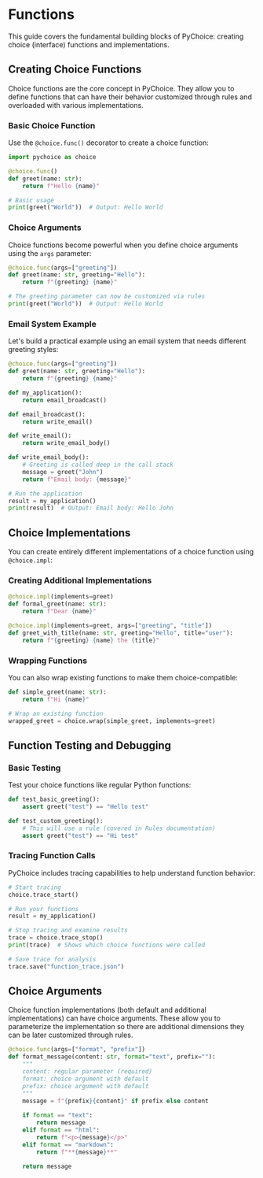 # Functions

This guide covers the fundamental building blocks of PyChoice: creating choice (interface) functions and implementations.

## Creating Choice Functions

Choice functions are the core concept in PyChoice. They allow you to define functions that can have their behavior customized through rules and overloaded with various implementations.

### Basic Choice Function

Use the `@choice.func()` decorator to create a choice function:

```python
import pychoice as choice

@choice.func()
def greet(name: str):
    return f"Hello {name}"

# Basic usage
print(greet("World"))  # Output: Hello World
```

### Choice Arguments

Choice functions become powerful when you define choice arguments using the `args` parameter:

```python
@choice.func(args=["greeting"])
def greet(name: str, greeting="Hello"):
    return f"{greeting} {name}"

# The greeting parameter can now be customized via rules
print(greet("World"))  # Output: Hello World
```

### Email System Example

Let's build a practical example using an email system that needs different greeting styles:

```python
@choice.func(args=["greeting"])
def greet(name: str, greeting="Hello"):
    return f"{greeting} {name}"

def my_application():
    return email_broadcast()

def email_broadcast():
    return write_email()

def write_email():
    return write_email_body()

def write_email_body():
    # Greeting is called deep in the call stack
    message = greet("John")
    return f"Email body: {message}"

# Run the application
result = my_application()
print(result)  # Output: Email body: Hello John
```

## Choice Implementations

You can create entirely different implementations of a choice function using `@choice.impl`:

### Creating Additional Implementations

```python
@choice.impl(implements=greet)
def formal_greet(name: str):
    return f"Dear {name}"

@choice.impl(implements=greet, args=["greeting", "title"])
def greet_with_title(name: str, greeting="Hello", title="user"):
    return f"{greeting} {name} the {title}"
```

### Wrapping Functions

You can also wrap existing functions to make them choice-compatible:

```python
def simple_greet(name: str):
    return f"Hi {name}"

# Wrap an existing function
wrapped_greet = choice.wrap(simple_greet, implements=greet)
```

## Function Testing and Debugging

### Basic Testing

Test your choice functions like regular Python functions:

```python
def test_basic_greeting():
    assert greet("test") == "Hello test"

def test_custom_greeting():
    # This will use a rule (covered in Rules documentation)
    assert greet("test") == "Hi test"
```

### Tracing Function Calls

PyChoice includes tracing capabilities to help understand function behavior:

```python
# Start tracing
choice.trace_start()

# Run your functions
result = my_application()

# Stop tracing and examine results
trace = choice.trace_stop()
print(trace)  # Shows which choice functions were called

# Save trace for analysis
trace.save("function_trace.json")
```

## Choice Arguments

Choice function implementations (both default and additional implementations) can have choice arguments. These allow you to parameterize the implementation so there are additional dimensions they can be later customized through rules.

```python
@choice.func(args=["format", "prefix"])
def format_message(content: str, format="text", prefix=""):
    """
    content: regular parameter (required)
    format: choice argument with default
    prefix: choice argument with default
    """
    message = f"{prefix}{content}" if prefix else content
    
    if format == "text":
        return message
    elif format == "html":
        return f"<p>{message}</p>"
    elif format == "markdown":
        return f"**{message}**"
    
    return message
```